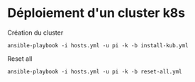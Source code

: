 # Déploiement d'un cluster k8s


Création du cluster

```
ansible-playbook -i hosts.yml -u pi -k -b install-kub.yml
```

Reset all

```
ansible-playbook -i hosts.yml -u pi -k -b reset-all.yml
```
